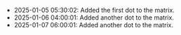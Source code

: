 - 2025-01-05 05:30:02: Added the first dot to the matrix.
- 2025-01-06 04:00:01: Added another dot to the matrix.
- 2025-01-07 06:00:01: Added another dot to the matrix.
